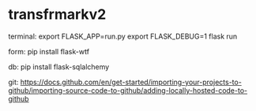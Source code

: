 # transfrmarkv2
terminal:
export FLASK_APP=run.py
export FLASK_DEBUG=1
flask run 


form:
pip install flask-wtf

db:
 pip install flask-sqlalchemy

git:
https://docs.github.com/en/get-started/importing-your-projects-to-github/importing-source-code-to-github/adding-locally-hosted-code-to-github
